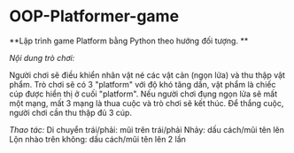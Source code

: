 # OOP-Platformer-game
**Lập trình game Platform bằng Python theo hướng đối tượng. **

_Nội dung trò chơi:_

Người chơi sẽ điều khiển nhân vật né các vật cản (ngọn lửa) và thu thập vật phẩm. Trò chơi sẽ có 3 "platform" với độ khó tăng dần, vật phẩm là chiếc cúp được hiển thị ở cuối "platform". 
Nếu người chơi đụng ngọn lửa sẽ mất một mạng, mất 3 mạng là thua cuộc và trò chơi sẽ kết thúc. Để thắng cuộc, người chơi cần thu thập đủ 3 cúp. 

_Thao tác:_
Di chuyển trái/phải: mũi trên trái/phải
Nhảy: dấu cách/mũi tên lên
Lộn nhào trên không: dấu cách/mũi tên lên 2 lần
